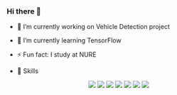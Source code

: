 ### Hi there 👋

- 🔭 I’m currently working on Vehicle Detection project 
- 🌱 I’m currently learning TensorFlow
- ⚡ Fun fact: I study at NURE

- 🚀 Skills
<p align='center'>

  <img src="https://img.shields.io/badge/python%20-%2314354C.svg?&style=for-the-badge&logo=python&logoColor=white" />
  <img src="https://img.shields.io/badge/tensorflow-%23FA7343.svg?&style=for-the-badge&logo=tensorflow&logoColor=white" />
  <img src="https://img.shields.io/badge/keras%20-%23DD0031.svg?&style=for-the-badge&logo=keras&logoColor=white" />
  <img src="https://img.shields.io/badge/scikit--learn-0078D4?logo=scikit-learn&logoColor=white&style=for-the-badge" />
  <img src="https://img.shields.io/badge/docker-%2339457E.svg?&style=for-the-badge&logo=docker&logoColor=white" />
  <img src="https://img.shields.io/badge/django%20-%23092E20.svg?&style=for-the-badge&logo=django&logoColor=white" />
  <img src="https://img.shields.io/badge/postgres-%23316192.svg?&style=for-the-badge&logo=postgresql&logoColor=white" />
</p>



<!--

Here are some ideas to get you started:

### Hi there 👋

- 🔭 I’m currently working on Vehicle Detection project 
- 🌱 I’m currently learning Tensorflow


- 🔭 I’m currently working on ...
- 🌱 I’m currently learning ...
- 👯 I’m looking to collaborate on ...
- 🤔 I’m looking for help with ...
- 💬 Ask me about ...
- 📫 How to reach me: ...
- 😄 Pronouns: ...
- ⚡ Fun fact: ...
-->
